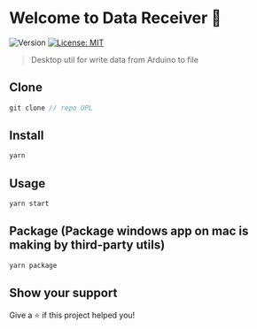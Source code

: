 # Welcome to Data Receiver 👋

![Version](https://img.shields.io/badge/version-1.0.0-blue.svg?cacheSeconds=2592000)
[![License: MIT](https://img.shields.io/badge/License-MIT-yellow.svg)](#)

> Desktop util for write data from Arduino to file

## Clone

```js
git clone // repo UPL

```

## Install

```sh
yarn
```

## Usage

```sh
yarn start
```

## Package (Package windows app on mac is making by third-party utils)

```sh
yarn package
```

## Show your support

Give a ⭐️ if this project helped you!
